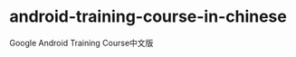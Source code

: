 android-training-course-in-chinese
==================================

Google Android Training Course中文版
